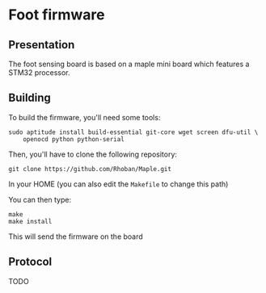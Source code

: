 # Foot firmware

## Presentation

The foot sensing board is based on a maple mini board which features a STM32
processor.

## Building

To build the firmware, you'll need some tools:

    sudo aptitude install build-essential git-core wget screen dfu-util \
        openocd python python-serial

Then, you'll have to clone the following repository:

    git clone https://github.com/Rhoban/Maple.git

In your HOME (you can also edit the `Makefile` to change this path)

You can then type:

    make
    make install

This will send the firmware on the board

## Protocol

TODO
